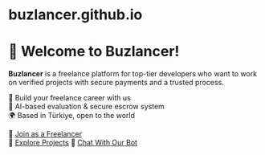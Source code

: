 # buzlancer.github.io
# 👋 Welcome to Buzlancer!

**Buzlancer** is a freelance platform for top-tier developers who want to work on verified projects with secure payments and a trusted process.

🎯 Build your freelance career with us  
🔐 AI-based evaluation & secure escrow system  
🌍 Based in Türkiye, open to the world

📎 [Join as a Freelancer](https://buzlancer.com/developer-registration)  
📎 [Explore Projects](https://github.com/buzlancer/buzlancer)
📎 [Chat With Our Bot](https://t.me/buzlancerbot)
